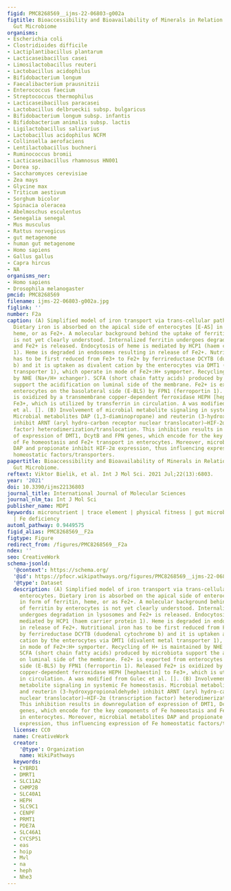 ```yaml
---
figid: PMC8268569__ijms-22-06803-g002a
figtitle: Bioaccessibility and Bioavailability of Minerals in Relation to a Healthy
  Gut Microbiome
organisms:
- Escherichia coli
- Clostridioides difficile
- Lactiplantibacillus plantarum
- Lacticaseibacillus casei
- Limosilactobacillus reuteri
- Lactobacillus acidophilus
- Bifidobacterium longum
- Faecalibacterium prausnitzii
- Enterococcus faecium
- Streptococcus thermophilus
- Lacticaseibacillus paracasei
- Lactobacillus delbrueckii subsp. bulgaricus
- Bifidobacterium longum subsp. infantis
- Bifidobacterium animalis subsp. lactis
- Ligilactobacillus salivarius
- Lactobacillus acidophilus NCFM
- Collinsella aerofaciens
- Lentilactobacillus buchneri
- Ruminococcus bromii
- Lacticaseibacillus rhamnosus HN001
- Dorea sp.
- Saccharomyces cerevisiae
- Zea mays
- Glycine max
- Triticum aestivum
- Sorghum bicolor
- Spinacia oleracea
- Abelmoschus esculentus
- Senegalia senegal
- Mus musculus
- Rattus norvegicus
- gut metagenome
- human gut metagenome
- Homo sapiens
- Gallus gallus
- Capra hircus
- NA
organisms_ner:
- Homo sapiens
- Drosophila melanogaster
pmcid: PMC8268569
filename: ijms-22-06803-g002a.jpg
figlink: ''
number: F2a
caption: (A) Simplified model of iron transport via trans-cellular pathway in enterocytes.
  Dietary iron is absorbed on the apical side of enterocytes [E-AS] in form of ferritin,
  heme, or as Fe2+. A molecular background behind the uptake of ferritin by enterocytes
  is not yet clearly understood. Internalized ferritin undergoes degradation in lysosomes
  and Fe2+ is released. Endocytosis of heme is mediated by HCP1 (haem carrier protein
  1). Heme is degraded in endosomes resulting in release of Fe2+. Nutritional iron
  has to be first reduced from Fe3+ to Fe2+ by ferrireductase DCYTB (duodenal cytochrome
  b) and it is uptaken as divalent cation by the enterocytes via DMT1 (divalent metal
  transporter 1), which operate in mode of Fe2+:H+ symporter. Recycling of H+ is maintained
  by NHE (Na+/H+ xchanger). SCFA (short chain fatty acids) produced by microbiota
  support the acidification on luminal side of the membrane. Fe2+ is exported from
  enterocytes on the basolateral side (E-BLS) by FPN1 (ferroportin 1). Released Fe2+
  is oxidized by a transmembrane copper-dependent ferroxidase HEPH [hephaestin] to
  Fe3+, which is utilized by transferrin in circulation. A was modified from Gulec
  et al. []. (B) Involvement of microbial metabolite signaling in systemic Fe homeostasis.
  Microbial metabolites DAP (1,3-diaminopropane) and reuterin (3-hydroxypropionaldehyde)
  inhibit ARNT (aryl hydro-carbon receptor nuclear translocator)–HIF-2α (transcription
  factor) heterodimerization/translocation. This inhibition results in downregulation
  of expression of DMT1, DcytB and FPN genes, which encode for the key components
  of Fe homeostasis and Fe2+ transport in enterocytes. Moreover, microbial metabolites
  DAP and propionate inhibit HIF-2α expression, thus influencing expression of Fe
  homeostatic factors/transporters.
papertitle: Bioaccessibility and Bioavailability of Minerals in Relation to a Healthy
  Gut Microbiome.
reftext: Viktor Bielik, et al. Int J Mol Sci. 2021 Jul;22(13):6803.
year: '2021'
doi: 10.3390/ijms22136803
journal_title: International Journal of Molecular Sciences
journal_nlm_ta: Int J Mol Sci
publisher_name: MDPI
keywords: micronutrient | trace element | physical fitness | gut microbiota | magnesium
  | Fe deficiency
automl_pathway: 0.9449575
figid_alias: PMC8268569__F2a
figtype: Figure
redirect_from: /figures/PMC8268569__F2a
ndex: ''
seo: CreativeWork
schema-jsonld:
  '@context': https://schema.org/
  '@id': https://pfocr.wikipathways.org/figures/PMC8268569__ijms-22-06803-g002a.html
  '@type': Dataset
  description: (A) Simplified model of iron transport via trans-cellular pathway in
    enterocytes. Dietary iron is absorbed on the apical side of enterocytes [E-AS]
    in form of ferritin, heme, or as Fe2+. A molecular background behind the uptake
    of ferritin by enterocytes is not yet clearly understood. Internalized ferritin
    undergoes degradation in lysosomes and Fe2+ is released. Endocytosis of heme is
    mediated by HCP1 (haem carrier protein 1). Heme is degraded in endosomes resulting
    in release of Fe2+. Nutritional iron has to be first reduced from Fe3+ to Fe2+
    by ferrireductase DCYTB (duodenal cytochrome b) and it is uptaken as divalent
    cation by the enterocytes via DMT1 (divalent metal transporter 1), which operate
    in mode of Fe2+:H+ symporter. Recycling of H+ is maintained by NHE (Na+/H+ xchanger).
    SCFA (short chain fatty acids) produced by microbiota support the acidification
    on luminal side of the membrane. Fe2+ is exported from enterocytes on the basolateral
    side (E-BLS) by FPN1 (ferroportin 1). Released Fe2+ is oxidized by a transmembrane
    copper-dependent ferroxidase HEPH [hephaestin] to Fe3+, which is utilized by transferrin
    in circulation. A was modified from Gulec et al. []. (B) Involvement of microbial
    metabolite signaling in systemic Fe homeostasis. Microbial metabolites DAP (1,3-diaminopropane)
    and reuterin (3-hydroxypropionaldehyde) inhibit ARNT (aryl hydro-carbon receptor
    nuclear translocator)–HIF-2α (transcription factor) heterodimerization/translocation.
    This inhibition results in downregulation of expression of DMT1, DcytB and FPN
    genes, which encode for the key components of Fe homeostasis and Fe2+ transport
    in enterocytes. Moreover, microbial metabolites DAP and propionate inhibit HIF-2α
    expression, thus influencing expression of Fe homeostatic factors/transporters.
  license: CC0
  name: CreativeWork
  creator:
    '@type': Organization
    name: WikiPathways
  keywords:
  - CYBRD1
  - DMRT1
  - SLC11A2
  - CHMP2B
  - SLC40A1
  - HEPH
  - SLC9C1
  - CENPF
  - PRMT1
  - PDE7A
  - SLC46A1
  - CYCSP51
  - eas
  - hoip
  - Mvl
  - na
  - heph
  - Nhe3
---
```

